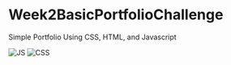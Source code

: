 # Week2BasicPortfolioChallenge
Simple Portfolio Using CSS, HTML, and Javascript 

![JS](https://img.shields.io/badge/JavaScript-59%25-yellow)
![CSS](https://img.shields.io/badge/CSS-10%25-blue) 
